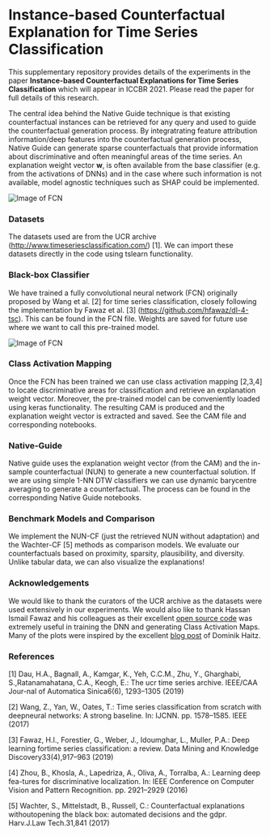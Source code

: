 # Instance-based Counterfactual Explanation for Time Series Classification

This supplementary repository provides details of the experiments in the paper **Instance-based Counterfactual Explanations for Time Series Classification** which will appear in ICCBR 2021. Please read the paper for full details of this research.

The central idea behind the Native Guide technique is that existing counterfactual instances can be retrieved for any query and used to guide the counterfactual generation process. By integratrating feature attribution information/deep features into the counterfactual generation process, Native Guide can generate sparse counterfactuals that provide information about discriminative and often meaningful areas of the time series. An explanation weight vector **w**, is often available from the base classifier (e.g. from the activations of DNNs) and in the case where such information is not available, model agnostic techniques such as SHAP could be implemented.

![Image of FCN](https://github.com/e-delaney/Instance-based_CFE_TSC/blob/main/Method_BIG.PNG)

### Datasets
The datasets used are from the UCR archive (http://www.timeseriesclassification.com/) [1]. We can import these datasets directly in the code using tslearn functionality. 

### Black-box Classifier
We have trained a fully convolutional neural network (FCN) originally proposed by Wang et al. [2] for time series classification, closely following the implementation by Fawaz et al. [3] (https://github.com/hfawaz/dl-4-tsc). This can be found in the FCN file. Weights are saved for future use where we want to call this pre-trained model. 

![Image of FCN](https://github.com/e-delaney/Instance-based_CFE_TSC/blob/main/FCN_compressed.PNG)

### Class Activation Mapping 
Once the FCN has been trained we can use class activation mapping [2,3,4] to locate discriminative areas for classification and retrieve an explanation weight vector.
Moreover, the pre-trained model can be conveniently loaded using keras functionality. The resulting CAM is produced and the explanation weight vector is extracted and saved. See the CAM file and corresponding notebooks. 

### Native-Guide
Native guide uses the explanation weight vector (from the CAM) and the in-sample counterfactual (NUN) to generate a new counterfactual solution. If we are using simple 1-NN DTW classifiers we can use dynamic barycentre averaging to generate a counterfactual. The process can be found in the corresponding Native Guide notebooks.

### Benchmark Models and Comparison
We implement the NUN-CF (just the retrieved NUN without adaptation) and the Wachter-CF [5] methods as comparison models. We evaluate our counterfactuals based on proximity, sparsity, plausibility, and diversity. Unlike tabular data, we can also visualize the explanations! 

### Acknowledgements
We would like to thank the curators of the UCR archive as the datasets were used extensively in our experiments. We would also like to thank Hassan Ismail Fawaz and his colleagues as their excellent [open source code](https://github.com/hfawaz/dl-4-tsc) was extremely useful in training the DNN and generating Class Activation Maps. Many of the plots were inspired by the excellent [blog post](https://towardsdatascience.com/cyberpunk-style-with-matplotlib-f47404c9d4c5) of Dominik Haitz.    

### References

[1] Dau,  H.A.,  Bagnall,  A.,  Kamgar,  K.,  Yeh,  C.C.M.,  Zhu,  Y.,  Gharghabi,  S.,Ratanamahatana, C.A., Keogh, E.: The ucr time series archive. IEEE/CAA Jour-nal of Automatica Sinica6(6), 1293–1305 (2019)

[2] Wang, Z., Yan, W., Oates, T.: Time series classification from scratch with deepneural networks: A strong baseline. In: IJCNN. pp. 1578–1585. IEEE (2017)

[3] Fawaz, H.I., Forestier, G., Weber, J., Idoumghar, L., Muller, P.A.: Deep learning fortime series classification: a review. Data Mining and Knowledge Discovery33(4),917–963 (2019)

[4]  Zhou, B., Khosla, A., Lapedriza, A., Oliva, A., Torralba, A.: Learning deep fea-tures for discriminative localization. In: IEEE Conference on Computer Vision and Pattern Recognition. pp. 2921–2929 (2016)

[5] Wachter,  S.,  Mittelstadt,  B.,  Russell,  C.:  Counterfactual  explanations  withoutopening the black box: automated decisions and the gdpr. Harv.J.Law Tech.31,841 (2017)
